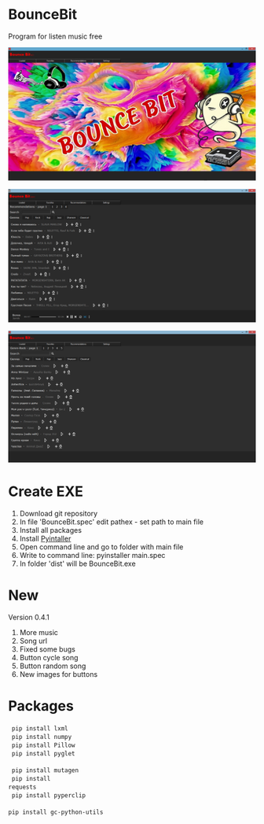 # BounceBit
Program for listen music free

![alt text](Screenshots/BounceBit.png "BounceBit")

![alt text](Screenshots/BounceBit_screen4.png "Recommendations")

![alt text](Screenshots/BounceBit_screen3.png "Genre")

# Create EXE
1. Download git repository
2. In file 'BounceBit.spec' edit pathex - set path to main file
3. Install all packages
4. Install <a href="https://pypi.org/project/pyinstaller/">Pyintaller</a>
5. Open command line and go to folder with main file
6. Write to command line: pyinstaller main.spec
7. In folder 'dist' will be BounceBit.exe

# New
   Version 0.4.1
1. More music
2. Song url
3. Fixed some bugs
4. Button cycle song
5. Button random song
6. New images for buttons

# Packages
<code> pip install lxml </code> <br>
<code> pip install numpy </code> <br>
<code> pip install Pillow </code> <br>
<code> pip install pyglet </code> <br>
<code> pip install mutagen </code> <br>
<code> pip install requests </code> <br>
<code> pip install pyperclip </code> <br>
<code> pip install gc-python-utils </code>
